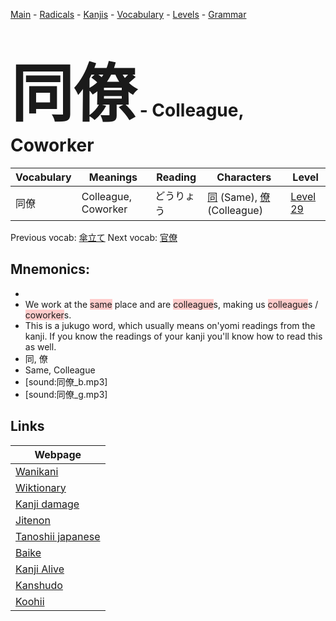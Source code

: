 <style> bigfont {font-size: 100px}</style>
[Main](../README.md) -
[Radicals](../radicals.md) -
[Kanjis](../kanjis.md) -
[Vocabulary](../vocabulary.md) -
[Levels](../levels.md) -
[Grammar](../grammar.md)
# <bigfont> 同僚</bigfont> - Colleague, Coworker 

| Vocabulary | Meanings | Reading | Characters | Level |
| --- | --- | --- | --- | --- |
| 同僚 | Colleague, Coworker | どうりょう |  [同](../kanjis/同.md) (Same), [僚](../kanjis/僚.md) (Colleague) | [Level 29](../levels/wk_level29.md) |

Previous vocab: [傘立て](傘立て.md) Next vocab: [官僚](官僚.md) 

## Mnemonics:

* 
* We work at the <span style="background-color:#ffcccb"> same</span> place and are <span style="background-color:#ffcccb"> colleague</span>s, making us <span style="background-color:#ffcccb"> colleague</span>s / <span style="background-color:#ffcccb"> coworker</span>s.
* This is a jukugo word, which usually means on'yomi readings from the kanji. If you know the readings of your kanji you'll know how to read this as well.
* 同, 僚
* Same, Colleague
* [sound:同僚_b.mp3]
* [sound:同僚_g.mp3]


## Links 

| Webpage |
| --- |
| [Wanikani          ](https://www.wanikani.com/kanji/同僚) |
| [Wiktionary        ](https://en.wiktionary.org/wiki/同僚) |
| [Kanji damage      ](http://www.kanjidamage.com/kanji/search?utf8=✓&q=同僚) |
| [Jitenon           ](https://jitenon.com/kanji/同僚) |
| [Tanoshii japanese ](https://www.tanoshiijapanese.com/dictionary/kanji.cfm?k=同僚) |
| [Baike             ](https://baike.baidu.com/item/同僚) |
| [Kanji Alive       ](https://app.kanjialive.com/同僚) |
| [Kanshudo          ](https://www.kanshudo.com/searchmn?q=同僚) |
| [Koohii            ](https://kanji.koohii.com/study/kanji/同僚) |
